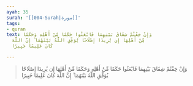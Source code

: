 ```yaml
---
ayah: 35
surah: '[[004-Surah|سورة]]'
tags:
- quran
text: وَإِنْ خِفْتُمْ شِقَاقَ بَيْنِهِمَا فَابْعَثُوا حَكَمًا مِّنْ أَهْلِهِ وَحَكَمًا
  مِّنْ أَهْلِهَا إِن يُرِيدَا إِصْلَاحًا يُوَفِّقِ اللَّهُ بَيْنَهُمَا ۗ إِنَّ اللَّهَ
  كَانَ عَلِيمًا خَبِيرًا

---
```

> وَإِنْ خِفْتُمْ شِقَاقَ بَيْنِهِمَا فَابْعَثُوا حَكَمًا مِّنْ أَهْلِهِ وَحَكَمًا مِّنْ أَهْلِهَا إِن يُرِيدَا إِصْلَاحًا يُوَفِّقِ اللَّهُ بَيْنَهُمَا ۗ إِنَّ اللَّهَ كَانَ عَلِيمًا خَبِيرًا
